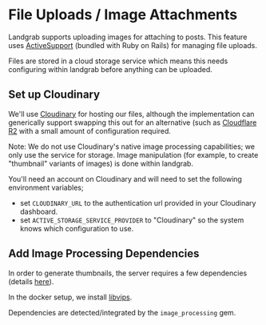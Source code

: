 # File Uploads / Image Attachments

Landgrab supports uploading images for attaching to posts. This feature uses [ActiveSupport](https://guides.rubyonrails.org/active_storage_overview.html) (bundled with Ruby on Rails) for managing file uploads.

Files are stored in a cloud storage service which means this needs configuring within landgrab before anything can be uploaded.

## Set up Cloudinary

We'll use [Cloudinary](https://cloudinary.com/) for hosting our files, although the implementation can generically support swapping this out for an alternative (such as [Cloudflare R2](https://www.cloudflare.com/en-gb/developer-platform/products/r2/) with a small amount of configuration required.

Note: We do not use Cloudinary's native image processing capabilities; we only use the service for storage. Image manipulation (for example, to create "thumbnail" variants of images) is done within landgrab.

You'll need an account on Cloudinary and will need to set the following environment variables;
- set `CLOUDINARY_URL` to the authentication url provided in your Cloudinary dashboard.
- set `ACTIVE_STORAGE_SERVICE_PROVIDER` to "Cloudinary" so the system knows which configuration to use.

## Add Image Processing Dependencies

In order to generate thumbnails, the server requires a few dependencies (details [here](https://guides.rubyonrails.org/active_storage_overview.html#requirements)).

In the docker setup, we install [libvips](https://github.com/libvips/libvips).

Dependencies are detected/integrated by the `image_processing` gem.
